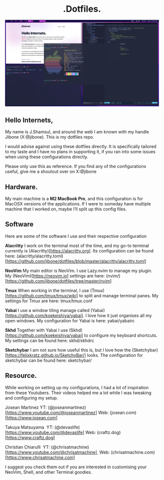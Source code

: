 <h1 align="center">.Dotfiles.</h1>

<p align="center">
    <img alt="Screenshot" src="images/Screenshot.png" />
</p>

## Hello Internets,

My name is J.Shamsul, and around the web I am known with my handle Jibone (X:@jibone). This is my dotfiles repo.

I would advise against using these dotfiles directly. It is specifically tailored to my taste and I have no plans in supporting it, if you ran into some issues when using these configurations directly.

Please only use this as reference. If you find any of the configurations useful, give me a shoutout over on X:@jibone

## Hardware.

My main machine is a **M2 MacBook Pro**, and this configuration is for MacOSX versions of the applications. If I were to someday have multiple machine that I worked on, maybe I’ll split up this config files.

## Software

Here are some of the software I use and their respective configuration

**Alacritty**
I work on the terminal most of the time, and my go-to terminal currently is (Alacritty)[https://alacritty.org]. Its configuration can be found here: (alacritty/alacritty.toml)[https://github.com/jibone/dotfiles/blob/master/alacritty/alacritty.toml]

**NeoVim**
My main editor is NeoVim. I use Lazy.nvim to manage my plugin. My (NeoVim)[https://neovim.io] settings are here: (nvim/)[https://github.com/jibone/dotfiles/tree/master/nvim]

**Tmux**
When working in the terminal, I use (Tmux)[https://github.com/tmux/tmux/wiki] to split and manage terminal panes. My settings for Tmux are here: tmux/tmux.conf

**Yabai**
I use a window tiling manage called (Yabai)[https://github.com/koekeishiya/yabai]. I love how it just organises all my open windows. My configuration for Yabai is here: yabai/yabairc

**Skhd**
Together with Yabai I use (Skhd)[https://github.com/koekeishiya/yabai] to configure my keyboard shortcuts. My settings can be found here: skhd/skhdrc

**Sketchybar**
I am not sure how useful this is, but I love how the (Sketchybar)[https://felixkratz.github.io/SketchyBar/] looks. The configuration for sketchybar can be found here: sketchybar/

## Resource.

While working on setting up my configurations, I had a lot of inspiration from these Youtubers. Their videos helped me a lot while I was tweaking and configuring my setup.

Josean Martinez
YT: (@joseanmartinez)[https://www.youtube.com/@joseanmartinez]
Web: (josean.com)[https://www.josean.com]

Takuya Matsuyama 
YT: (@devaslife)[https://www.youtube.com/@devaslife]
Web: (craftz.dog)[https://www.craftz.dog]

Christian Chiarulli 
YT: (@chrisatmachine)[https://www.youtube.com/@chrisatmachine] 
Web: (chrisatmachine.com)[https://www.chrisatmachine.com]

I suggest you check them out if you are interested in customising your NeoVim, Shell, and other Terminal goodies.
